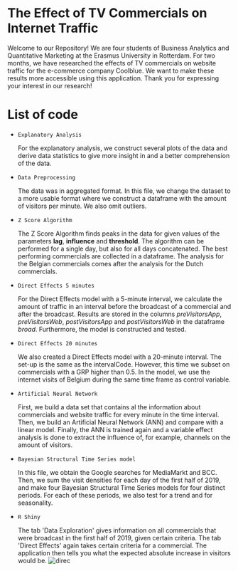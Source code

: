# The Effect of TV Commercials on Internet Traffic
Welcome to our Repository! We are four students of Business Analytics and Quantitative Marketing at the Erasmus University in Rotterdam. For two months, we have researched the effects of TV commercials on website traffic for the e-commerce company Coolblue. We want to make these results more accessible using this application. Thank you for expressing your interest in our research!

# List of code
* ```Explanatory Analysis```

   For the explanatory analysis, we construct several plots of the data and derive data statistics to give more insight in and a better comprehension of the data.

* ```Data Preprocessing```

   The data was in aggregated format. In this file, we change the dataset to a more usable format where we construct a dataframe with the amount of visitors per minute. We also omit outliers.

* ```Z Score Algorithm```
 
   The Z Score Algorithm finds peaks in the data for given values of the parameters __lag__, __influence__ and __threshold__. The algorithm can be performed for a single day, but also for all days concatenated. The best performing commercials are collected in a dataframe. The analysis for the Belgian commercials comes after the analysis for the Dutch commercials.
  
* ```Direct Effects 5 minutes```

   For the Direct Effects model with a 5-minute interval, we calculate the amount of traffic in an interval before the broadcast of a commercial and after the broadcast. Results are stored in the columns _preVisitorsApp_, _preVisitorsWeb_, _postVisitorsApp_ and _postVisitorsWeb_ in the dataframe _broad_. Furthermore, the model is constructed and tested.
   
* ```Direct Effects 20 minutes```   

  We also created a Direct Effects model with a 20-minute interval. The set-up is the same as the intervalCode. However, this time we subset on commercials with a GRP higher than 0.5. In the model, we use the internet visits of Belgium during the same time frame as control variable.
  
* ```Artificial Neural Network```

   First, we build a data set that contains al the information about commercials and website traffic for every minute in the time interval. Then, we build an Artificial Neural Network (ANN) and compare with a linear model. Finally, the ANN is trained again and a variable effect analysis is done to extract the influence of, for example, channels on the amount of visitors. 
   
* ```Bayesian Structural Time Series model```

   In this file, we obtain the Google searches for MediaMarkt and BCC. Then, we sum the visit densities for each day of the first half of 2019, and make four Bayesian Structural Time Series models for four distinct periods. For each of these periods, we also test for a trend and for seasonality.

* ```R Shiny```

   The tab 'Data Exploration' gives information on all commercials that were broadcast in the first half of 2019, given certain criteria. The tab 'Direct Effects' again takes certain criteria for a commercial. The application then tells you what the expected absolute increase in visitors would be. ![direc](https://user-images.githubusercontent.com/16563680/111459485-03a5db00-871b-11eb-949e-b1878a3664ec.png)
